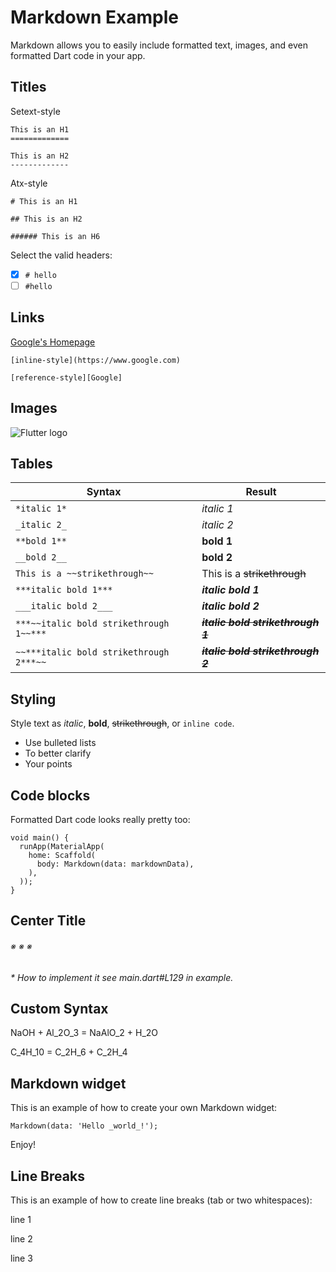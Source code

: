 # Markdown Example

Markdown allows you to easily include formatted text, images, and even formatted Dart code in your app.

## Titles

Setext-style

```
This is an H1
=============

This is an H2
-------------
```

Atx-style

```
# This is an H1

## This is an H2

###### This is an H6
```

Select the valid headers:

- [x] `# hello`
- [ ] `#hello`

## Links

[Google's Homepage][Google]

```
[inline-style](https://www.google.com)

[reference-style][Google]
```

## Images

![Flutter logo](/dart-lang/site-shared/master/src/_assets/image/flutter/icon/64.png)

## Tables

| Syntax                                  | Result                                |
| --------------------------------------- | ------------------------------------- |
| `*italic 1*`                            | _italic 1_                            |
| `_italic 2_`                            | _italic 2_                            |
| `**bold 1**`                            | **bold 1**                            |
| `__bold 2__`                            | **bold 2**                            |
| `This is a ~~strikethrough~~`           | This is a ~~strikethrough~~           |
| `***italic bold 1***`                   | **_italic bold 1_**                   |
| `___italic bold 2___`                   | **_italic bold 2_**                   |
| `***~~italic bold strikethrough 1~~***` | **_~~italic bold strikethrough 1~~_** |
| `~~***italic bold strikethrough 2***~~` | ~~**_italic bold strikethrough 2_**~~ |

## Styling

Style text as _italic_, **bold**, ~~strikethrough~~, or `inline code`.

- Use bulleted lists
- To better clarify
- Your points

## Code blocks

Formatted Dart code looks really pretty too:

```
void main() {
  runApp(MaterialApp(
    home: Scaffold(
      body: Markdown(data: markdownData),
    ),
  ));
}
```

## Center Title

###### ※ ※ ※

_\* How to implement it see main.dart#L129 in example._

## Custom Syntax

NaOH + Al_2O_3 = NaAlO_2 + H_2O

C_4H_10 = C_2H_6 + C_2H_4

## Markdown widget

This is an example of how to create your own Markdown widget:

    Markdown(data: 'Hello _world_!');

Enjoy!

[Google]: https://www.google.com/

## Line Breaks

This is an example of how to create line breaks (tab or two whitespaces):

line 1

line 2

line 3
